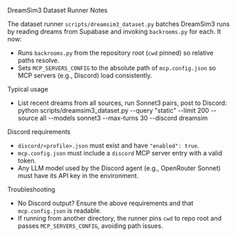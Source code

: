 DreamSim3 Dataset Runner Notes

The dataset runner `scripts/dreamsim3_dataset.py` batches DreamSim3 runs by reading dreams from Supabase and invoking `backrooms.py` for each. It now:

- Runs `backrooms.py` from the repository root (`cwd` pinned) so relative paths resolve.
- Sets `MCP_SERVERS_CONFIG` to the absolute path of `mcp.config.json` so MCP servers (e.g., Discord) load consistently.

Typical usage
- List recent dreams from all sources, run Sonnet3 pairs, post to Discord:
  python scripts/dreamsim3_dataset.py --query "static" --limit 200 --source all --models sonnet3 --max-turns 30 --discord dreamsim

Discord requirements
- `discord/<profile>.json` must exist and have `"enabled": true`.
- `mcp.config.json` must include a `discord` MCP server entry with a valid token.
- Any LLM model used by the Discord agent (e.g., OpenRouter Sonnet) must have its API key in the environment.

Troubleshooting
- No Discord output? Ensure the above requirements and that `mcp.config.json` is readable.
- If running from another directory, the runner pins `cwd` to repo root and passes `MCP_SERVERS_CONFIG`, avoiding path issues.

